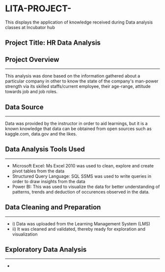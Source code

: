 # LITA-PROJECT-
This displays the application of knowledge received during Data analysis classes at Incubator hub
## Project Title: HR Data Analysis

## Project Overview
------------------
This analysis was done based on the information gathered about a particular company in other to know the state of the company's man-power strength via its skilled staffs/current employee, their age-range, attitude towards job and job roles. 
## Data Source
---------------
Data was provided by the instructor in order to aid learnings, but it is a known knowledge that data can be obtained from open sources such as kaggle.com, data.gov and the likes.

## Data Analysis Tools Used
----------------------
- Microsoft Excel: Ms Excel 2010 was used to clean, explore and create pivot tables from the data
- Structured Query Language: SQL SSMS was used to write queries in order to draw insights from the data
- Power BI: This was used to visualize the data for better understanding of patterns, trends and deduction of occurences observed in the data.

## Data Cleaning and Preparation
---------------------
- i) Data was uploaded from the Learning Management System (LMS)
- ii) It was cleaned and validated, thereby ready for exploration and visualization

## Exploratory Data Analysis
-----------------------
- 


